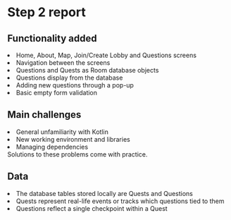 # Step 2 report <br>
## Functionality added
<li> Home, About, Map, Join/Create Lobby and Questions screens </li>
<li> Navigation between the screens </li>
<li> Questions and Quests as Room database objects </li>
<li> Questions display from the database </li>
<li> Adding new questions through a pop-up </li>
<li> Basic empty form validation </li>

## Main challenges
<li> General unfamiliarity with Kotlin </li>
<li> New working environment and libraries </li>
<li> Managing dependencies </li>
Solutions to these problems come with practice.

## Data
<li> The database tables stored locally are Quests and Questions </li>
<li> Quests represent real-life events or tracks which questions tied to them </li>
<li> Questions reflect a single checkpoint within a Quest </li>
